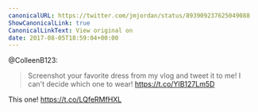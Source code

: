 ```yaml
---
canonicalURL: https://twitter.com/jmjordan/status/893909237625049088
ShowCanonicalLink: true
CanonicalLinkText: View original on
date: 2017-08-05T18:59:04+00:00
---
```

@ColleenB123:

> Screenshot your favorite dress from my vlog and tweet it to me! I can't decide which one to wear! https://t.co/YIB127Lm5D

This one! https://t.co/LQfeRMfHXL